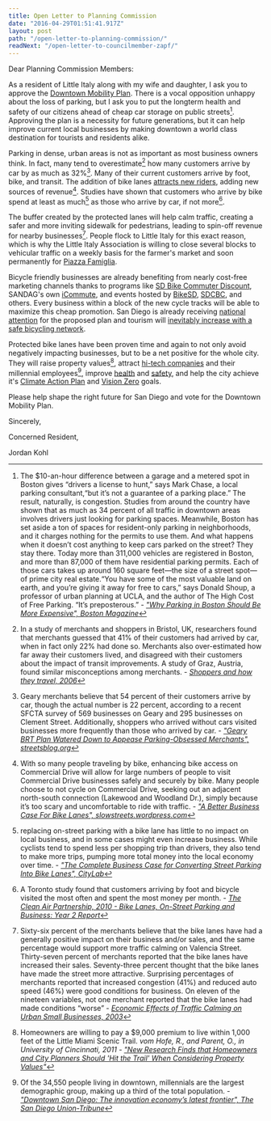 ```yaml
---
title: Open Letter to Planning Commission
date: "2016-04-29T01:51:41.917Z"
layout: post
path: "/open-letter-to-planning-commission/"
readNext: "/open-letter-to-councilmember-zapf/"
---
```


Dear Planning Commission Members:

As a resident of Little Italy along with my wife and daughter, I ask you to approve the [Downtown Mobility Plan](http://www.downtownsdmobility.com/app_pages/view/10). There is a vocal opposition unhappy about the loss of parking, but I ask you to put the longterm health and safety of our citizens ahead of cheap car storage on public streets[^1]. Approving the plan is a necessity for future generations, but it can help improve current local businesses by making downtown a world class destination for tourists and residents alike.

Parking in dense, urban areas is not as important as most business owners think. In fact, many tend to overestimate[^2] how many customers arrive by car by as much as 32%[^3]. Many of their current customers arrive by foot, bike, and transit. The addition of bike lanes [attracts new riders](http://www.peopleforbikes.org/statistics/category/facilities-statistics#if-you-build-it-they-will-come), adding new sources of revenue[^4]. Studies have shown that customers who arrive by bike spend at least as much[^5] as those who arrive by car, if not more[^6].

The buffer created by the protected lanes will help calm traffic, creating a safer and more inviting sidewalk for pedestrians, leading to spin-off revenue for nearby businesses[^7]. People flock to Little Italy for this exact reason, which is why the Little Italy Association is willing to close several blocks to vehicular traffic on a weekly basis for the farmer's market and soon permanently for [Piazza Famiglia](http://www.littleitalysd.com/explore/piazza-famiglia).

Bicycle friendly businesses are already benefiting from nearly cost-free marketing channels thanks to programs like [SD Bike Commuter Discount](http://sdbikecommuter.com/find_businesses/), SANDAG's own [iCommute](http://www.icommutesd.com/bike/bike-to-work), and events hosted by [BikeSD](http://bikesd.org/), [SDCBC](http://sdbikecoalition.org/), and others. Every business within a block of the new cycle tracks will be able to maximize this cheap promotion. San Diego is already receiving [national attention](https://nextcity.org/daily/entry/san-diego-downtown-mobility-plan-bike-safety) for the proposed plan and tourism will [inevitably increase with a safe bicycling network](http://www.peopleforbikes.org/statistics/category/economic-statistics#economic-benefits-of-the-bicycling-industry-and-tourism).

Protected bike lanes have been proven time and again to not only avoid negatively impacting businesses, but to be a net positive for the whole city. They will raise property values[^8], attract [hi-tech companies](http://www.seattletimes.com/seattle-news/amazon-gives-a-push-to-biking-downtown/) and their millennial employees[^9], improve [health](http://www.peopleforbikes.org/statistics/category/economic-statistics#cost-of-inactivity-overweight-and-obesity) and [safety](http://www.peopleforbikes.org/statistics/category/safety-statistics), and help the city achieve it's [Climate Action Plan](https://www.sandiego.gov/planning/genplan/cap/) and [Vision Zero](http://www.sandiegouniontribune.com/news/2016/feb/25/traffic-deaths-injuries/) goals.

Please help shape the right future for San Diego and vote for the Downtown Mobility Plan.

Sincerely,

Concerned Resident,

Jordan Kohl


[^1]: The $10-an-hour difference between a garage and a metered spot in Boston gives “drivers a license to hunt,” says Mark Chase, a local parking consultant,“but it’s not a guarantee of a parking place.” The result, naturally, is congestion. Studies from around the country have shown that as much as 34 percent of all traffic in downtown areas involves drivers just looking for parking spaces. Meanwhile, Boston has set aside a ton of spaces for resident-only parking in neighborhoods, and it charges nothing for the permits to use them. And what happens when it doesn’t cost anything to keep cars parked on the street? They stay there. Today more than 311,000 vehicles are registered in Boston, and more than 87,000 of them have residential parking permits. Each of those cars takes up around 160 square feet—the size of a street spot—of prime city real estate.“You have some of the most valuable land on earth, and you’re giving it away for free to cars,” says Donald Shoup, a professor of urban planning at UCLA, and the author of The High Cost of Free Parking. “It’s preposterous.” - _["Why Parking in Boston Should Be More Expensive", Boston Magazine](http://www.bostonmagazine.com/2012/10/the-take-parking-in-boston/)_

[^2]: In a study of merchants and shoppers in Bristol, UK, researchers found that merchants guessed that 41% of their customers had arrived by car, when in fact only 22% had done so. Merchants also over-estimated how far away their customers lived, and disagreed with their customers about the impact of transit improvements. A study of Graz, Austria, found similar misconceptions among merchants. - _[Shoppers and how they travel, 2006](http://cidadanialxmob.tripod.com/shoppersandhowtheytravel.pdf)_

[^3]: Geary merchants believe that 54 percent of their customers arrive by car, though the actual number is 22 percent, according to a recent SFCTA survey of 569 businesses on Geary and 295 businesses on Clement Street. Additionally, shoppers who arrived without cars visited businesses more frequently than those who arrived by car. - _["Geary BRT Plan Watered Down to Appease Parking-Obsessed Merchants", streetsblog.org](http://sf.streetsblog.org/2013/08/01/geary-brt-plan-watered-down-to-appease-parking-obsessed-merchants/)_

[^4]: With so many people traveling by bike, enhancing bike access on Commercial Drive will allow for large numbers of people to visit Commercial Drive businesses safely and securely by bike. Many people choose to not cycle on Commercial Drive, seeking out an adjacent north-south connection (Lakewood and Woodland Dr.), simply because it’s too scary and uncomfortable to ride with traffic. - _["A Better Business Case For Bike Lanes", slowstreets.wordpress.com](https://slowstreets.wordpress.com/2016/02/05/a-better-business-case-for-bike-lanes/)_

[^5]: replacing on-street parking with a bike lane has little to no impact on local business, and in some cases might even increase business. While cyclists tend to spend less per shopping trip than drivers, they also tend to make more trips, pumping more total money into the local economy over time. - _["The Complete Business Case for Converting Street Parking Into Bike Lanes", CityLab](http://www.citylab.com/cityfixer/2015/03/the-complete-business-case-for-converting-street-parking-into-bike-lanes/387595/)_

[^6]: A Toronto study found that customers arriving by foot and bicycle visited the most often and spent the most money per month. - _[The Clean Air Partnership, 2010 - Bike Lanes, On-Street Parking and Business: Year 2 Report](http://www.cleanairpartnership.org/files/BikeLanes_Parking_Business_BloorWestVillage.pdf)_

[^7]: Sixty-six percent of the merchants believe that the bike lanes have had a generally positive impact on
their business and/or sales, and the same percentage would support more traffic calming on Valencia
Street. Thirty-seven percent of merchants reported that the bike lanes have increased their sales. Seventy-three
percent thought that the bike lanes have made the street more attractive. Surprising percentages of merchants
reported that increased congestion (41%) and reduced auto speed (46%) were good conditions for business. On
eleven of the nineteen variables, not one merchant reported that the bike lanes had made conditions “worse” - _[Economic Effects of Traffic Calming on Urban Small Businesses, 2003](http://www.sfbike.org/download/actions/traffic_calming_summary.pdf)_

[^8]: Homeowners are willing to pay a $9,000 premium to live within 1,000 feet of the Little Miami Scenic Trail. 
_vom Hofe, R., and Parent, O., in University of Cincinnati, 2011 - ["New Research Finds that Homeowners and City Planners Should 'Hit the Trail' When Considering Property Values"](http://www.uc.edu/news/NR.aspx?id=14300)_

[^9]: Of the 34,550 people living in downtown, millennials are the largest demographic group, making up a third of the total population. - _["Downtown San Diego: The innovation economy’s latest frontier", The San Diego Union-Tribune](http://www.sandiegouniontribune.com/news/2016/apr/22/michell-walshok-innovation-economy-04232016/)_
